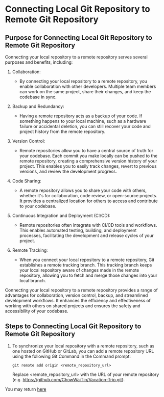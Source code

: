 # Connecting Local Git Repository to Remote Git Repository


## Purpose for Connecting Local Git Repository to Remote Git Repository

Connecting your local repository to a remote repository serves several purposes and benefits, including:

1. Collaboration: 

    * By connecting your local repository to a remote repository, you enable collaboration with other developers. Multiple team members can work on the same project, share their changes, and keep the codebase in sync.

2. Backup and Redundancy: 

    * Having a remote repository acts as a backup of your code. If something happens to your local machine, such as a hardware failure or accidental deletion, you can still recover your code and project history from the remote repository.

3. Version Control:

    * Remote repositories allow you to have a central source of truth for your codebase. Each commit you make locally can be pushed to the remote repository, creating a comprehensive version history of your project. This enables you to easily track changes, revert to previous versions, and review the development progress.

4. Code Sharing:

    * A remote repository allows you to share your code with others, whether it's for collaboration, code review, or open-source projects. It provides a centralized location for others to access and contribute to your codebase.

5. Continuous Integration and Deployment (CI/CD): 

    * Remote repositories often integrate with CI/CD tools and workflows. This enables automated testing, building, and deployment processes, facilitating the development and release cycles of your project.

6. Remote Tracking: 

    * When you connect your local repository to a remote repository, Git establishes a remote tracking branch. This tracking branch keeps your local repository aware of changes made in the remote repository, allowing you to fetch and merge those changes into your local branch.

Connecting your local repository to a remote repository provides a range of advantages for collaboration, version control, backup, and streamlined development workflows. It enhances the efficiency and effectiveness of working with others on shared projects and ensures the safety and accessibility of your codebase.

## Steps to Connecting Local Git Repository to Remote Git Repository

 1. To synchronize your local repository with a remote repository, such as one hosted on GitHub or GitLab, you can add a remote repository URL using the following Git Command in the Command prompt:

    ```
    git remote add origin <remote_repository_url>
    ```
    Replace <remote_repository_url> with the URL of your remote repository (e.g. https://github.com/ChowWaiTin/Vacation-Trip.git).


You may return [here](../../README.md#2-getting-started---initialise-a-repository-for-the-project-create-a-shared-folder-for-collaboration)